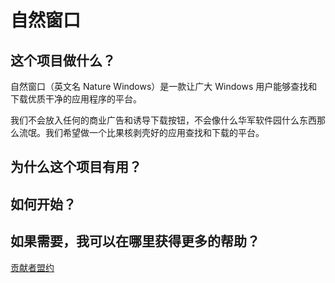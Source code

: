 # 自然窗口

## 这个项目做什么？

自然窗口（英文名 Nature Windows）是一款让广大 Windows 用户能够查找和下载优质干净的应用程序的平台。

我们不会放入任何的商业广告和诱导下载按钮，不会像什么华军软件园什么东西那么流氓。我们希望做一个比果核剥壳好的应用查找和下载的平台。

## 为什么这个项目有用？

## 如何开始？

## 如果需要，我可以在哪里获得更多的帮助？

[贡献者盟约](CODE_OF_CONDUCT.md)
